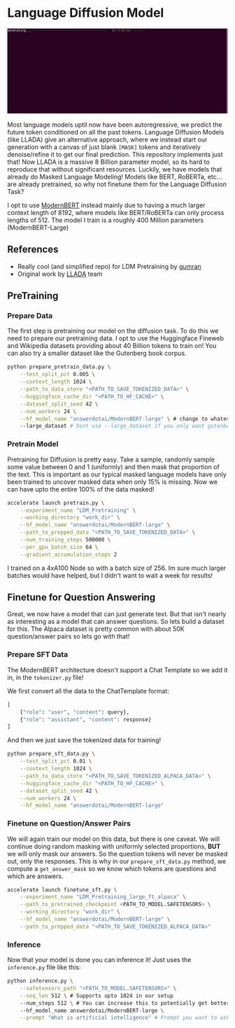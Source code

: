 # Language Diffusion Model

![alt text for the GIF](gen.gif)

Most language models uptil now have been autoregressive, we predict the future token conditioned on all the past tokens. Language Diffusion Models (like LLADA) give an alternative approach, where we instead start our generation with a canvas of just blank ```[MASK]``` tokens and iteratively denoise/refine it to get our final prediction. This repository implements just that! Now LLADA is a massive 8 Billion parameter model, so its hard to reproduce that without significant resources. Luckily, we have models that already do Masked Language Modeling! Models like BERT, RoBERTa, etc... are already pretrained, so why not finetune them for the Language Diffusion Task?

I opt to use [ModernBERT](https://huggingface.co/blog/modernbert) instead mainly due to having a much larger context length of 8192, where models like BERT/RoBERTa can only process lengths of 512. The model I train is a roughly 400 Million parameters (ModernBERT-Large)

## References
- Really cool (and simplified repo) for LDM Pretraining by [gumran](https://github.com/gumran/language-diffusion/tree/master)
- Original work by [LLADA](https://github.com/ML-GSAI/LLaDA) team  

## PreTraining

### Prepare Data

The first step is pretraining our model on the diffusion task. To do this we need to prepare our pretraining data. I opt to use the Huggingface Fineweb and Wikipedia datasets providing about 40 Billion tokens to train on! You can also try a smaller dataset like the Gutenberg book corpus. 

```bash
python prepare_pretrain_data.py \
    --test_split_pct 0.005 \
    --context_length 1024 \
    --path_to_data_store "<PATH_TO_SAVE_TOKENIZED_DATA>" \
    --huggingface_cache_dir "<PATH_TO_HF_CACHE>" \
    --dataset_split_seed 42 \
    --num_workers 24 \
    --hf_model_name "answerdotai/ModernBERT-large" \ # change to whatever huggingface model you want
    --large_dataset # Dont use --large_dataset if you only want gutenberg book corpus
```

### Pretrain Model 

Pretraining for Diffusion is pretty easy. Take a sample, randomly sample some value between 0 and 1 (uniformly) and then mask that proportion of the text. This is important as our typical masked language models have only been trained to uncover masked data when only 15% is missing. Now we can have upto the entire 100% of the data masked!

```bash
accelerate launch pretrain.py \
    --experiment_name "LDM_Pretraining" \
    --working_directory "work_dir" \
    --hf_model_name "answerdotai/ModernBERT-large" \
    --path_to_prepped_data "<PATH_TO_SAVE_TOKENIZED_DATA>" \
    --num_training_steps 500000 \
    --per_gpu_batch_size 64 \
    --gradient_accumulation_steps 2
```

I trained on a 4xA100 Node so with a batch size of 256. Im sure much larger batches would have helped, but I didn't want to wait a week for results!

## Finetune for Question Answering

Great, we now have a model that can just generate text. But that isn't nearly as interesting as a model that can answer questions. So lets build a dataset for this. The Alpaca dataset is pretty common with about 50K question/answer pairs so lets go with that!

### Prepare SFT Data
The ModernBERT architecture doesn't support a Chat Template so we add it in, in the ```tokenizer.py``` file!

We first convert all the data to the ChatTemplate format:

```python
[
    {"role": "user", "content": query},
    {"role": "assistant", "content": response}
]
```

And then we just save the tokenized data for training!

```bash
python prepare_sft_data.py \
    --test_split_pct 0.01 \
    --context_length 1024 \
    --path_to_data_store "<PATH_TO_SAVE_TOKENIZED_ALPACA_DATA>" \
    --huggingface_cache_dir "<PATH_TO_HF_CACHE>" \
    --dataset_split_seed 42 \
    --num_workers 24 \
    --hf_model_name "answerdotai/ModernBERT-large"
```

### Finetune on Question/Answer Pairs

We will again train our model on this data, but there is one caveat. We will continue doing random masking with uniformly selected proportions, **BUT** we will only mask our answers. So the question tokens will never be masked out, only the responses. This is why in our ```prepare_sft_data.py``` method, we compute a ```get_answer_mask``` so we know which tokens are questions and which are answers. 

```bash
accelerate launch finetune_sft.py \
    --experiment_name "LDM_Pretraining_large_ft_alpaca" \
    --path_to_pretrained_checkpoint <PATH_TO_MODEL.SAFETENSORS> \
    --working_directory "work_dir" \
    --hf_model_name "answerdotai/ModernBERT-large" \
    --path_to_prepped_data "<PATH_TO_SAVE_TOKENIZED_ALPACA_DATA>"
```


### Inference

Now that your model is done you can inference it! Just uses the ```inference.py``` file like this:


```bash
python inference.py \
    --safetensors_path "<PATH_TO_MODEL.SAFETENSORS>" \
    --seq_len 512 \ # Supports upto 1024 in our setup
    --num_steps 512 \ # You can increase this to potentially get better results
    --hf_model_name answerdotai/ModernBERT-large \
    --prompt "What is artificial intelligence" # Prompt you want to ask the model
```